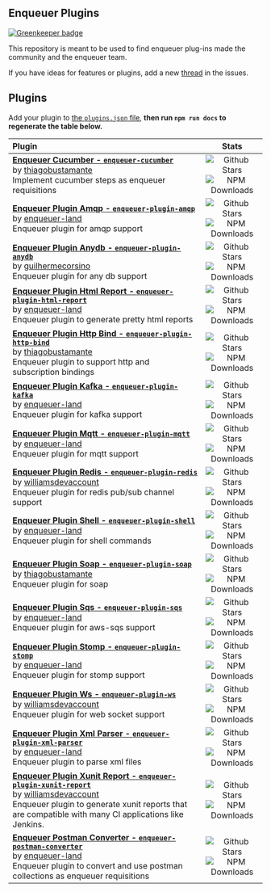 ## Enqueuer Plugins

[![Greenkeeper badge](https://badges.greenkeeper.io/enqueuer-land/plugins-list.svg)](https://greenkeeper.io/)


This repository is meant to be used to find enqueuer plug-ins made the community and the enqueuer team.

If you have ideas for features or plugins, add a new [thread](https://github.com/enqueuer-land/plugins-list/issues) in the issues.

##  Plugins

Add your plugin to [the `plugins.json` file](https://github.com/enqueuer-land/plugins-list/edit/master/plugins.json), **then run `npm run docs` to regenerate the table below.**

<!-- ⛔️ AUTO-GENERATED-CONTENT:START (GENERATE_ENQUEUER_PLUGIN_TABLE)
- Do not remove or modify this section. Make all updates to plugins.json -->
| Plugin | Stats |
|:---------------------------|:-----------:|
| **[Enqueuer Cucumber - `enqueuer-cucumber`](https://github.com/thiagobustamante/enqueuer-cucumber)** <br/> by [thiagobustamante](http://github.com/thiagobustamante) <br/> Implement cucumber steps as enqueuer requisitions | ![Github Stars](https://img.shields.io/github/stars/thiagobustamante/enqueuer-cucumber.svg?label=Stars&style=for-the-badge) <br/> ![NPM Downloads](https://img.shields.io/npm/dt/enqueuer-cucumber.svg?label=Downloads&style=for-the-badge)|
| **[Enqueuer Plugin Amqp - `enqueuer-plugin-amqp`](https://github.com/enqueuer-land/enqueuer-plugin-amqp)** <br/> by [enqueuer-land](http://github.com/enqueuer-land) <br/> Enqueuer plugin for amqp support | ![Github Stars](https://img.shields.io/github/stars/enqueuer-land/enqueuer-plugin-amqp.svg?label=Stars&style=for-the-badge) <br/> ![NPM Downloads](https://img.shields.io/npm/dt/enqueuer-plugin-amqp.svg?label=Downloads&style=for-the-badge)|
| **[Enqueuer Plugin Anydb - `enqueuer-plugin-anydb`](https://github.com/guilhermecorsino/enqueuer-plugin-anydb)** <br/> by [guilhermecorsino](http://github.com/guilhermecorsino) <br/> Enqueuer plugin for any db support | ![Github Stars](https://img.shields.io/github/stars/guilhermecorsino/enqueuer-plugin-anydb.svg?label=Stars&style=for-the-badge) <br/> ![NPM Downloads](https://img.shields.io/npm/dt/enqueuer-plugin-anydb.svg?label=Downloads&style=for-the-badge)|
| **[Enqueuer Plugin Html Report - `enqueuer-plugin-html-report`](https://github.com/enqueuer-land/enqueuer-plugin-html-report)** <br/> by [enqueuer-land](http://github.com/enqueuer-land) <br/> Enqueuer plugin to generate pretty html reports | ![Github Stars](https://img.shields.io/github/stars/enqueuer-land/enqueuer-plugin-html-report.svg?label=Stars&style=for-the-badge) <br/> ![NPM Downloads](https://img.shields.io/npm/dt/enqueuer-plugin-html-report.svg?label=Downloads&style=for-the-badge)|
| **[Enqueuer Plugin Http Bind - `enqueuer-plugin-http-bind`](https://github.com/thiagobustamante/enqueuer-plugin-http)** <br/> by [thiagobustamante](http://github.com/thiagobustamante) <br/> Enqueuer plugin to support http and subscription bindings | ![Github Stars](https://img.shields.io/github/stars/thiagobustamante/enqueuer-plugin-http.svg?label=Stars&style=for-the-badge) <br/> ![NPM Downloads](https://img.shields.io/npm/dt/enqueuer-plugin-http-bind.svg?label=Downloads&style=for-the-badge)|
| **[Enqueuer Plugin Kafka - `enqueuer-plugin-kafka`](https://github.com/enqueuer-land/enqueuer-plugin-kafka)** <br/> by [enqueuer-land](http://github.com/enqueuer-land) <br/> Enqueuer plugin for kafka support | ![Github Stars](https://img.shields.io/github/stars/enqueuer-land/enqueuer-plugin-kafka.svg?label=Stars&style=for-the-badge) <br/> ![NPM Downloads](https://img.shields.io/npm/dt/enqueuer-plugin-kafka.svg?label=Downloads&style=for-the-badge)|
| **[Enqueuer Plugin Mqtt - `enqueuer-plugin-mqtt`](https://github.com/enqueuer-land/enqueuer-plugin-mqtt)** <br/> by [enqueuer-land](http://github.com/enqueuer-land) <br/> Enqueuer plugin for mqtt support | ![Github Stars](https://img.shields.io/github/stars/enqueuer-land/enqueuer-plugin-mqtt.svg?label=Stars&style=for-the-badge) <br/> ![NPM Downloads](https://img.shields.io/npm/dt/enqueuer-plugin-mqtt.svg?label=Downloads&style=for-the-badge)|
| **[Enqueuer Plugin Redis - `enqueuer-plugin-redis`](https://github.com/williamsdevaccount/enqueuer-plugin-redis)** <br/> by [williamsdevaccount](http://github.com/williamsdevaccount) <br/> Enqueuer plugin for redis pub/sub channel support | ![Github Stars](https://img.shields.io/github/stars/williamsdevaccount/enqueuer-plugin-redis.svg?label=Stars&style=for-the-badge) <br/> ![NPM Downloads](https://img.shields.io/npm/dt/enqueuer-plugin-redis.svg?label=Downloads&style=for-the-badge)|
| **[Enqueuer Plugin Shell - `enqueuer-plugin-shell`](https://github.com/enqueuer-land/enqueuer-plugin-shell)** <br/> by [enqueuer-land](http://github.com/enqueuer-land) <br/> Enqueuer plugin for shell commands | ![Github Stars](https://img.shields.io/github/stars/enqueuer-land/enqueuer-plugin-shell.svg?label=Stars&style=for-the-badge) <br/> ![NPM Downloads](https://img.shields.io/npm/dt/enqueuer-plugin-shell.svg?label=Downloads&style=for-the-badge)|
| **[Enqueuer Plugin Soap - `enqueuer-plugin-soap`](https://github.com/thiagobustamante/enqueuer-plugin-soap)** <br/> by [thiagobustamante](http://github.com/thiagobustamante) <br/> Enqueuer plugin for soap | ![Github Stars](https://img.shields.io/github/stars/thiagobustamante/enqueuer-plugin-soap.svg?label=Stars&style=for-the-badge) <br/> ![NPM Downloads](https://img.shields.io/npm/dt/enqueuer-plugin-soap.svg?label=Downloads&style=for-the-badge)|
| **[Enqueuer Plugin Sqs - `enqueuer-plugin-sqs`](https://github.com/enqueuer-land/enqueuer-plugin-sqs)** <br/> by [enqueuer-land](http://github.com/enqueuer-land) <br/> Enqueuer plugin for aws-sqs support | ![Github Stars](https://img.shields.io/github/stars/enqueuer-land/enqueuer-plugin-sqs.svg?label=Stars&style=for-the-badge) <br/> ![NPM Downloads](https://img.shields.io/npm/dt/enqueuer-plugin-sqs.svg?label=Downloads&style=for-the-badge)|
| **[Enqueuer Plugin Stomp - `enqueuer-plugin-stomp`](https://github.com/enqueuer-land/enqueuer-plugin-stomp)** <br/> by [enqueuer-land](http://github.com/enqueuer-land) <br/> Enqueuer plugin for stomp support | ![Github Stars](https://img.shields.io/github/stars/enqueuer-land/enqueuer-plugin-stomp.svg?label=Stars&style=for-the-badge) <br/> ![NPM Downloads](https://img.shields.io/npm/dt/enqueuer-plugin-stomp.svg?label=Downloads&style=for-the-badge)|
| **[Enqueuer Plugin Ws - `enqueuer-plugin-ws`](https://github.com/williamsdevaccount/enqueuer-plugin-ws)** <br/> by [williamsdevaccount](http://github.com/williamsdevaccount) <br/> Enqueuer plugin for web socket support | ![Github Stars](https://img.shields.io/github/stars/williamsdevaccount/enqueuer-plugin-ws.svg?label=Stars&style=for-the-badge) <br/> ![NPM Downloads](https://img.shields.io/npm/dt/enqueuer-plugin-ws.svg?label=Downloads&style=for-the-badge)|
| **[Enqueuer Plugin Xml Parser - `enqueuer-plugin-xml-parser`](https://github.com/enqueuer-land/enqueuer-plugin-xml-parser)** <br/> by [enqueuer-land](http://github.com/enqueuer-land) <br/> Enqueuer plugin to parse xml files | ![Github Stars](https://img.shields.io/github/stars/enqueuer-land/enqueuer-plugin-xml-parser.svg?label=Stars&style=for-the-badge) <br/> ![NPM Downloads](https://img.shields.io/npm/dt/enqueuer-plugin-xml-parser.svg?label=Downloads&style=for-the-badge)|
| **[Enqueuer Plugin Xunit Report - `enqueuer-plugin-xunit-report`](https://github.com/williamsdevaccount/enqueuer-plugin-xunit-report)** <br/> by [williamsdevaccount](http://github.com/williamsdevaccount) <br/> Enqueuer plugin to generate xunit reports that are compatible with many CI applications like Jenkins. | ![Github Stars](https://img.shields.io/github/stars/williamsdevaccount/enqueuer-plugin-xunit-report.svg?label=Stars&style=for-the-badge) <br/> ![NPM Downloads](https://img.shields.io/npm/dt/enqueuer-plugin-xunit-report.svg?label=Downloads&style=for-the-badge)|
| **[Enqueuer Postman Converter - `enqueuer-postman-converter`](https://github.com/enqueuer-land/enqueuer-postman-converter)** <br/> by [enqueuer-land](http://github.com/enqueuer-land) <br/> Enqueuer plugin to convert and use postman collections as enqueuer requisitions | ![Github Stars](https://img.shields.io/github/stars/enqueuer-land/enqueuer-postman-converter.svg?label=Stars&style=for-the-badge) <br/> ![NPM Downloads](https://img.shields.io/npm/dt/enqueuer-postman-converter.svg?label=Downloads&style=for-the-badge)|
<!-- ⛔️ AUTO-GENERATED-CONTENT:END - Do not remove or modify this section. Make all updates to plugins.json -->
